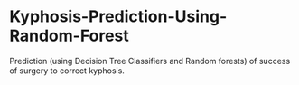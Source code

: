 # Kyphosis-Prediction-Using-Random-Forest
Prediction (using Decision Tree Classifiers and Random forests) of success of surgery to correct kyphosis.
